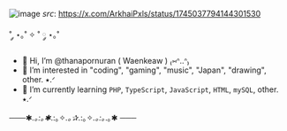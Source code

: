 ![image](https://github.com/thanapornuran/thanapornuran/assets/159028034/5bdabebb-cd12-4245-850b-7749aa7cda59)
𝘴𝘳𝘤: https://x.com/ArkhaiPxls/status/1745037794144301530

˚ ༘ ⋆｡˚ ✧ ˚ ༘ ⋆｡˚

- 👋 Hi, I’m @thanapornuran ( Waenkeaw ) ₍⑅ᐢ..ᐢ₎
- 👀 I’m interested in "coding", "gaming", "music", "Japan", "drawing", other. ⭑.ᐟ
- 🌱 I’m currently learning `PHP`, `TypeScript`, `JavaScript`, `HTML`, `mySQL`, other. ⭑.ᐟ

───✱*.｡:｡✱*.:｡✧*.｡✰*.:｡✧*.｡:｡*.｡✱ ───

<!---
thanapornuran/thanapornuran is a ✨ special ✨ repository because its `README.md` (this file) appears on your GitHub profile.
You can click the Preview link to take a look at your changes.
--->
